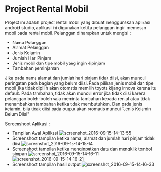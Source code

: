 # Project Rental Mobil
Project ini adalah project rental mobil yang dibuat menggunakan aplikasi android studio, aplikasi ini digunakan ketika pelanggan ingin memesan mobil pada rental mobil.
Pelanggan diharapkan untuk mengisi : 
  * Nama Pelanggan
  * Alamat Pelanggan
  * Jenis Kelamin
  * Jumlah Hari Pinjam
  * Jenis mobil dan tipe mobil yang ingin dipinjam
  * Tambahan peminjaman
  
Jika pada nama alamat dan jumlah hari pinjam tidak diisi, akan muncul peringatan pada bagian yang belum diisi. Pada pilihan jenis mobil dan tipe mobil jika tidak dipilih akan otomatis memilih toyota kijang innova karena itu default. Pada tambahan, tidak akan muncul error jika tidak diisi karena pelanggan boleh-boleh saja meminta tambahan kepada rental atau tidak menambahkan tambahan ketika tidak membutuhkan. Dan pada jenis kelamin, bila tidak diisi pada output akan otomatis muncul "Jenis Kelamin Belum Diisi"

Screenshoot Aplikasi : 
  * Tampilan Awal Aplikasi
![screenshot_2016-09-15-14-13-55](https://cloud.githubusercontent.com/assets/22209856/18541490/c3d3c752-7b4f-11e6-8c66-4a947bb885f0.png)
  * Screenshoot tampilan ketika nama, alamat dan jumlah hari pinjam tidak diisi
![screenshot_2016-09-15-14-15-14](https://cloud.githubusercontent.com/assets/22209856/18541494/c3d99f56-7b4f-11e6-82a2-63bdee3afe6c.png)
  * Screenshoot tampilan ketika menginputkan data dan mengklik tombol simpan
![screenshot_2016-09-15-14-16-11](https://cloud.githubusercontent.com/assets/22209856/18541491/c3d6c100-7b4f-11e6-866d-f0db5a4a050e.png)
![screenshot_2016-09-15-14-16-21](https://cloud.githubusercontent.com/assets/22209856/18541493/c3d81500-7b4f-11e6-9c8e-8985df7a77e8.png)
  * Screenshoot tampilan hasil output 
![screenshot_2016-09-15-14-16-33](https://cloud.githubusercontent.com/assets/22209856/18541492/c3d747c4-7b4f-11e6-83d6-0639b56296a9.png)


